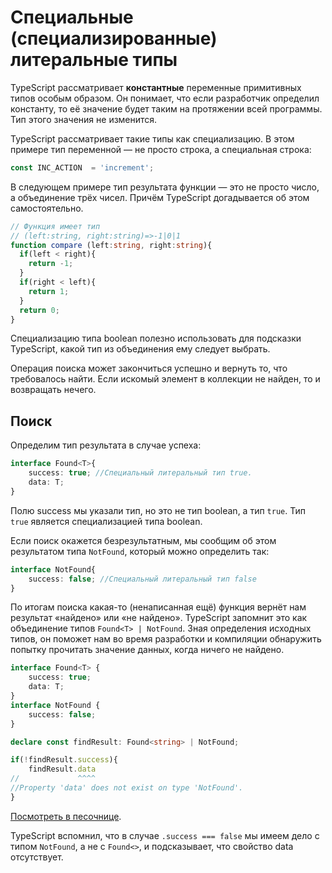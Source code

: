 # Специальные (специализированные) литеральные типы

TypeScript рассматривает **константные** переменные примитивных типов особым образом. Он понимает, что если разработчик определил константу, то её значение будет таким на протяжении всей программы. Тип этого значения не изменится. 

TypeScript рассматривает такие типы как специализацию. В этом примере тип переменной — не просто строка, а специальная строка:

```ts
const INC_ACTION  = 'increment';
```

В следующем примере тип результата функции — это не просто число, а объединение трёх чисел. Причём TypeScript догадывается об этом самостоятельно.

```ts
// Функция имеет тип
// (left:string, right:string)=>-1|0|1
function compare (left:string, right:string){
  if(left < right){
    return -1;
  }
  if(right < left){
    return 1;
  }
  return 0;
}
```

Специализацию типа boolean полезно использовать для подсказки TypeScript, какой тип из объединения ему следует выбрать.

Операция поиска может закончиться успешно и вернуть то, что требовалось найти. Если искомый элемент в коллекции не найден, то и возвращать нечего.

## Поиск

Определим тип результата в случае успеха:

```ts
interface Found<T>{
    success: true; //Специальный литеральный тип true.
    data: T;
}
```

Полю success мы указали тип, но это не тип boolean, а тип `true`. Тип `true` является специализацией типа boolean.

Если поиск окажется безрезультатным, мы сообщим об этом результатом типа `NotFound`, который можно определить так:

```ts
interface NotFound{
    success: false; //Специальный литеральный тип false
}
```

По итогам поиска какая-то (ненаписанная ещё) функция вернёт нам результат «найдено» или «не найдено». TypeScript запомнит это как объединение типов `Found<T> | NotFound`. Зная определения исходных типов, он поможет нам во время разработки и компиляции обнаружить попытку прочитать значение данных, когда ничего не найдено.

```ts
interface Found<T> {
    success: true;
    data: T;
}
interface NotFound {
    success: false;
}

declare const findResult: Found<string> | NotFound;

if(!findResult.success){
    findResult.data
//             ^^^^
//Property 'data' does not exist on type 'NotFound'.
}
```

[Посмотреть в песочнице](https://www.typescriptlang.org/play?jsx=0&ssl=15&ssc=2&pln=1&pc=1#code/JYOwLgpgTgZghgYwgAgGIHsCuIAmAeAFQD5kBvAKGSuQGdMEkaaAuZMKTCAbkupzjBxWBHgF9yoSLEQoAcujAZsOMryp0GEJq3gAbGt3LjyOCAl1woKBOhA0wyGKBwAlLZl1hWS3HntRQAHMSAB9keUUsXB4JGAAKAEInXDc6TwA6DUYaAEoKakdnVI8wdP5BcgB6SoLagoA9RvqqyoAFKHQAB2gwAE9kAHJyuAHkHHQtZBAFZAgAD2B7ZFs2Xu7BiJ8cAfSjIA).

TypeScript вспомнил, что в случае `.success === false` мы имеем дело с типом `NotFound`, а не с `Found<>`, и подсказывает, что свойство data отсутствует.
